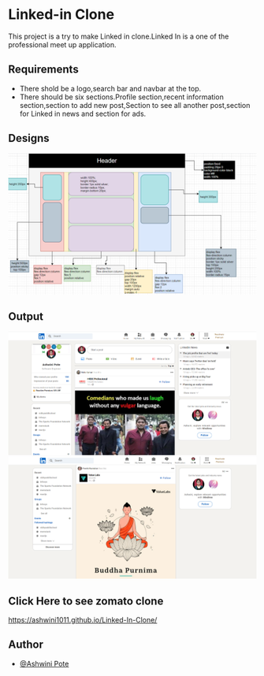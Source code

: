# Linked-in Clone
This project is a try to make Linked in clone.Linked In is a one of the professional meet up
application.

## Requirements

- There shold be a logo,search bar and navbar at the top.
- There should be six sections.Profile section,recent information section,section to add new post,Section to see all another post,section for Linked in news and section for ads.


## Designs

![App Screenshot](https://github.com/Ashwini1011/Basic-Layout-of-linked-In/blob/master/LinkedIn.png)

## Output

![App Screenshot](https://github.com/Ashwini1011/Linked-In-Clone/blob/master/assets/images/2022-05-30%20(2).png)
![App Screenshot](https://github.com/Ashwini1011/Linked-In-Clone/blob/master/assets/images/2022-05-30%20(3).png)

## Click Here to see zomato clone
  https://ashwini1011.github.io/Linked-In-Clone/

## Author

- [@Ashwini Pote](https://github.com/Ashwini1011)
